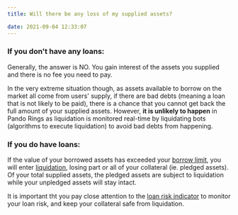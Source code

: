 ```yaml
---
title: Will there be any loss of my supplied assets?

date: 2021-09-04 12:33:07
---
```

### If you don't have any loans:
Generally, the answer is NO. You gain interest of the assets you supplied and there is no fee you need to pay. 

In the very extreme situation though, as assets available to borrow on the market all come from users' supply, if there are bad debts (meaning a loan that is not likely to be paid), there is a chance that you cannot get back the full amount of your supplied assets. However, **it is unlikely to happen** in Pando Rings as liquidation is monitored real-time by liquidating bots (algorithms to execute liquidation) to avoid bad debts from happening. 


### If you do have loans:
If the value of your borrowed assets has exceeded your [borrow limit](https://docs.pando.im/docs/rings/key-concepts/glossary), you will enter [liquidation](https://docs.pando.im/docs/rings/key-concepts/liquidation), losing part or all of your collateral (ie. pledged assets). Of your total supplied assets, the pledged assets are subject to liquidation while your unpledged assets will stay intact. 

It is important tht you pay close attention to the [loan risk indicator](https://docs.pando.im/docs/rings/key-concepts/loan-risk-indicator) to monitor your loan risk, and keep your collateral safe from liquidation.